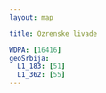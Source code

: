 ```yaml
---
layout: map

title: Ozrenske livade

WDPA: [16416]
geoSrbija:
  L1_183: [51]
  L1_362: [55]
---
```

